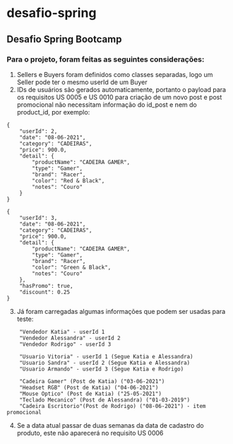 # desafio-spring
## Desafio Spring Bootcamp

### Para o projeto, foram feitas as seguintes considerações:
1. Sellers e Buyers foram definidos como classes separadas, logo um Seller pode ter o mesmo userId de um Buyer
2. IDs de usuários são gerados automaticamente, portanto o payload para os requisitos US 0005 e US 0010 para criação de um novo post e post promocional não necessitam informação do id_post e nem do product_id, por exemplo:

```
{
    "userId": 2,
    "date": "08-06-2021",
    "category": "CADEIRAS",
    "price": 900.0,
    "detail": {
        "productName": "CADEIRA GAMER",
        "type": "Gamer",
        "brand": "Racer",
        "color": "Red & Black",
        "notes": "Couro"
    }
}
```

```
{
    "userId": 3,
    "date": "08-06-2021",
    "category": "CADEIRAS",
    "price": 900.0,
    "detail": {
        "productName": "CADEIRA GAMER",
        "type": "Gamer",
        "brand": "Racer",
        "color": "Green & Black",
        "notes": "Couro"
    },
    "hasPromo": true,
    "discount": 0.25
}
```


3. Já foram carregadas algumas informações que podem ser usadas para teste:

```
    "Vendedor Katia" - userId 1
    "Vendedor Alessandra" - userId 2
    "Vendedor Rodrigo" - userId 3
```

```
    "Usuario Vitoria" - userId 1 (Segue Katia e Alessandra)
    "Usuario Sandra" - userId 2 (Segue Katia e Alessandra)
    "Usuario Armando" - userId 3 (Segue Katia e Rodrigo)
```

```
    "Cadeira Gamer" (Post de Katia) ("03-06-2021")
    "Headset RGB" (Post de Katia) ("04-06-2021")
    "Mouse Optico" (Post de Katia) ("25-05-2021")
    "Teclado Mecanico" (Post de Alessandra) ("01-03-2019")
    "Cadeira Escritorio"(Post de Rodrigo) ("08-06-2021") - item promocional
```  

4. Se a data atual passar de duas semanas da data de cadastro do produto, este não aparecerá no requisito US 0006
